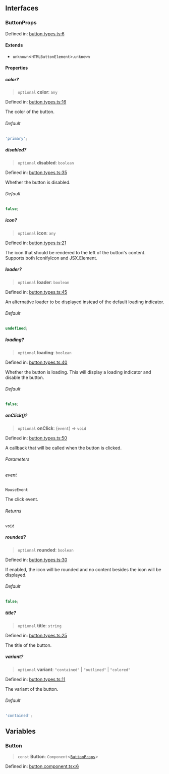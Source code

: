 ## Interfaces

### ButtonProps

Defined in: [button.types.ts:6](https://github.com/spuxx1701/jslibs/blob/1a7e07eeae1e7166b7fbfc153430c6402621f270/packages/solid/src/components/input/button/button.types.ts#L6)

#### Extends

- `unknown`\<`HTMLButtonElement`\>.`unknown`

#### Properties

##### color?

> `optional` **color**: `any`

Defined in: [button.types.ts:16](https://github.com/spuxx1701/jslibs/blob/1a7e07eeae1e7166b7fbfc153430c6402621f270/packages/solid/src/components/input/button/button.types.ts#L16)

The color of the button.

###### Default

```ts
'primary';
```

##### disabled?

> `optional` **disabled**: `boolean`

Defined in: [button.types.ts:35](https://github.com/spuxx1701/jslibs/blob/1a7e07eeae1e7166b7fbfc153430c6402621f270/packages/solid/src/components/input/button/button.types.ts#L35)

Whether the button is disabled.

###### Default

```ts
false;
```

##### icon?

> `optional` **icon**: `any`

Defined in: [button.types.ts:21](https://github.com/spuxx1701/jslibs/blob/1a7e07eeae1e7166b7fbfc153430c6402621f270/packages/solid/src/components/input/button/button.types.ts#L21)

The icon that should be rendered to the left of the button's content.
Supports both IconifyIcon and JSX.Element.

##### loader?

> `optional` **loader**: `boolean`

Defined in: [button.types.ts:45](https://github.com/spuxx1701/jslibs/blob/1a7e07eeae1e7166b7fbfc153430c6402621f270/packages/solid/src/components/input/button/button.types.ts#L45)

An alternative loader to be displayed instead of the default loading indicator.

###### Default

```ts
undefined;
```

##### loading?

> `optional` **loading**: `boolean`

Defined in: [button.types.ts:40](https://github.com/spuxx1701/jslibs/blob/1a7e07eeae1e7166b7fbfc153430c6402621f270/packages/solid/src/components/input/button/button.types.ts#L40)

Whether the button is loading. This will display a loading indicator and disable the button.

###### Default

```ts
false;
```

##### onClick()?

> `optional` **onClick**: (`event`) => `void`

Defined in: [button.types.ts:50](https://github.com/spuxx1701/jslibs/blob/1a7e07eeae1e7166b7fbfc153430c6402621f270/packages/solid/src/components/input/button/button.types.ts#L50)

A callback that will be called when the button is clicked.

###### Parameters

###### event

`MouseEvent`

The click event.

###### Returns

`void`

##### rounded?

> `optional` **rounded**: `boolean`

Defined in: [button.types.ts:30](https://github.com/spuxx1701/jslibs/blob/1a7e07eeae1e7166b7fbfc153430c6402621f270/packages/solid/src/components/input/button/button.types.ts#L30)

If enabled, the icon will be rounded and no content besides the icon will be displayed.

###### Default

```ts
false;
```

##### title?

> `optional` **title**: `string`

Defined in: [button.types.ts:25](https://github.com/spuxx1701/jslibs/blob/1a7e07eeae1e7166b7fbfc153430c6402621f270/packages/solid/src/components/input/button/button.types.ts#L25)

The title of the button.

##### variant?

> `optional` **variant**: `"contained"` \| `"outlined"` \| `"colored"`

Defined in: [button.types.ts:11](https://github.com/spuxx1701/jslibs/blob/1a7e07eeae1e7166b7fbfc153430c6402621f270/packages/solid/src/components/input/button/button.types.ts#L11)

The variant of the button.

###### Default

```ts
'contained';
```

## Variables

### Button

> `const` **Button**: `Component`\<[`ButtonProps`](button.md#buttonprops)\>

Defined in: [button.component.tsx:6](https://github.com/spuxx1701/jslibs/blob/1a7e07eeae1e7166b7fbfc153430c6402621f270/packages/solid/src/components/input/button/button.component.tsx#L6)
